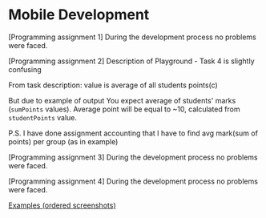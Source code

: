 # Mobile Development

[Programming assignment 1] During the development process no problems were faced.

[Programming assignment 2] Description of Playground - Task 4 is slightly confusing

From task description: value is average of all students points(c)

But due to example of output You expect average of students' marks (`sumPoints` values).
Average point will be equal to ~10, calculated from `studentPoints` value.

P.S. I have done assignment accounting that I have to find avg mark(sum of points) per group (as in example)

[Programming assignment 3] During the development process no problems were faced.

[Programming assignment 4] During the development process no problems were faced.

[Examples (ordered screenshots)](examples/Assignment4)
